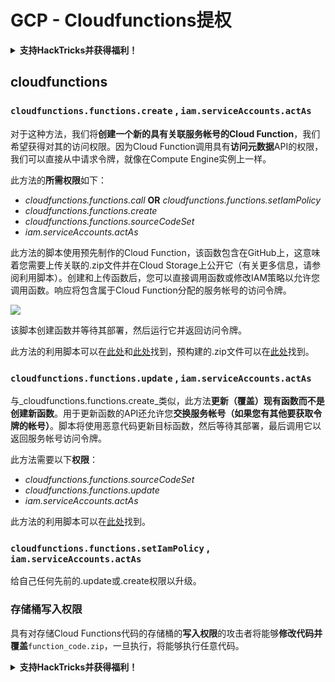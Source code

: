 # GCP - Cloudfunctions提权

<details>

<summary><strong>支持HackTricks并获得福利！</strong></summary>

* 如果您想在HackTricks中看到您的公司广告，或者如果您想访问PEASS的最新版本或下载PDF版的HackTricks，请查看[**SUBSCRIPTION PLANS**](https://github.com/sponsors/carlospolop)！
* 获取[**官方PEASS和HackTricks周边产品**](https://peass.creator-spring.com)
* 发现[**PEASS家族**](https://opensea.io/collection/the-peass-family)，我们的独家[**NFTs**](https://opensea.io/collection/the-peass-family)收藏品
* **加入** 💬 [**Discord群组**](https://discord.gg/hRep4RUj7f) 或 [**Telegram群组**](https://t.me/peass) 或 **关注**我的 **Twitter** 🐦 [**@carlospolopm**](https://twitter.com/carlospolopm)**.**
* **通过向** [**HackTricks**](https://github.com/carlospolop/hacktricks) **和** [**HackTricks Cloud**](https://github.com/carlospolop/hacktricks-cloud) **github仓库提交PR来分享您的黑客技巧。**

</details>

## cloudfunctions

### `cloudfunctions.functions.create` , `iam.serviceAccounts.actAs`

对于这种方法，我们将**创建一个新的具有关联服务帐号的Cloud Function**，我们希望获得对其的访问权限。因为Cloud Function调用具有**访问元数据**API的权限，我们可以直接从中请求令牌，就像在Compute Engine实例上一样。

此方法的**所需权限**如下：

* _cloudfunctions.functions.call_ **OR** _cloudfunctions.functions.setIamPolicy_
* _cloudfunctions.functions.create_
* _cloudfunctions.functions.sourceCodeSet_
* _iam.serviceAccounts.actAs_

此方法的脚本使用预先制作的Cloud Function，该函数包含在GitHub上，这意味着您需要上传关联的.zip文件并在Cloud Storage上公开它（有关更多信息，请参阅利用脚本）。创建和上传函数后，您可以直接调用函数或修改IAM策略以允许您调用函数。响应将包含属于Cloud Function分配的服务帐号的访问令牌。

![](https://rhinosecuritylabs.com/wp-content/uploads/2020/04/image12-750x618.png)

该脚本创建函数并等待其部署，然后运行它并返回访问令牌。

此方法的利用脚本可以在[此处](https://github.com/RhinoSecurityLabs/GCP-IAM-Privilege-Escalation/blob/master/ExploitScripts/cloudfunctions.functions.create-call.py)和[此处](https://github.com/RhinoSecurityLabs/GCP-IAM-Privilege-Escalation/blob/master/ExploitScripts/cloudfunctions.functions.create-setIamPolicy.py)找到，预构建的.zip文件可以在[此处](https://github.com/RhinoSecurityLabs/GCP-IAM-Privilege-Escalation/tree/master/ExploitScripts/CloudFunctions)找到。

### `cloudfunctions.functions.update` , `iam.serviceAccounts.actAs`

与_cloudfunctions.functions.create_类似，此方法**更新（覆盖）现有函数而不是创建新函数**。用于更新函数的API还允许您**交换服务帐号（如果您有其他要获取令牌的帐号）**。脚本将使用恶意代码更新目标函数，然后等待其部署，最后调用它以返回服务帐号访问令牌。

此方法需要以下**权限**：

* _cloudfunctions.functions.sourceCodeSet_
* _cloudfunctions.functions.update_
* _iam.serviceAccounts.actAs_

此方法的利用脚本可以在[此处](https://github.com/RhinoSecurityLabs/GCP-IAM-Privilege-Escalation/blob/master/ExploitScripts/cloudfunctions.functions.update.py)找到。

### `cloudfunctions.functions.setIamPolicy` , `iam.serviceAccounts.actAs`

给自己任何先前的.update或.create权限以升级。

### 存储桶写入权限

具有对存储Cloud Functions代码的存储桶的**写入权限**的攻击者将能够**修改代码并覆盖**`function_code.zip`，一旦执行，将能够执行任意代码。

<details>

<summary><strong>支持HackTricks并获得福利！</strong></summary>

* 如果您想在HackTricks中看到您的公司广告，或者如果您想访问PEASS的最新版本或下载PDF版的HackTricks，请查看[**SUBSCRIPTION PLANS**](https://github.com/sponsors/carlospolop)！
* 获取[**官方PEASS和HackTricks周边产品**](https://peass.creator-spring.com)
* 发现[**PEASS家族**](https://opensea.io/collection/the-peass-family)，我们的独家[**NFTs**](https://opensea.io/collection/the-peass-family)收藏品
* **加入** 💬 [**Discord群组**](https://discord.gg/hRep4RUj7f) 或 [**Telegram群组**](https://t.me/peass) 或 **关注**我的 **Twitter** 🐦 [**@carlospolopm**](https://twitter.com/carlospolopm)**.**
* **通过向** [**HackTricks**](https://github.com/carlospolop/hacktricks) **和** [**HackTricks Cloud**](https://github.com/carlospolop/hacktricks-cloud) **github仓库提交PR来分享您的黑客技巧。**

</details>
